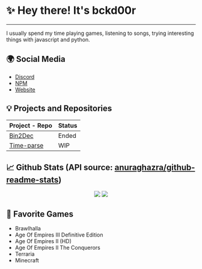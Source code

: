 # ✨ Hey there! It's bckd00r
---
I usually spend my time playing games, listening to songs, trying interesting things with javascript and python.
## 🌍 Social Media
- [Discord](https://discordapp.com/users/502354495242633236)
- [NPM](https://www.npmjs.com/~bckd00r)
- [Website](https://bckd00r.tk)

## 💡 Projects and Repositories
| Project - Repo | Status|
| ----------- | ----------- |
| [Bin2Dec](https://github.com/bckd00r/Bin2Dec) | Ended |
| [Time-parse](https://www.npmjs.com/package/@bckd00r/time-parse) | WIP |

## 📈 Github Stats (API source: [anuraghazra/github-readme-stats](https://github.com/anuraghazra/github-readme-stats))
<p align="center">
  <img src="https://github-readme-stats.vercel.app/api?username=bckd00r&show_icons=true&count_private=true&include_all_commits=true&hide_border=true"/>
  <img src="https://github-readme-stats.vercel.app/api/top-langs/?username=bckd00r&layout=compact&count_private=true&include_all_commits=true&hide_border=true&langs_count=10"/>
</p>

## 🦄 Favorite Games
- Brawlhalla
- Age Of Empires III Definitive Edition
- Age Of Empires II (HD)
- Age Of Empires II The Conquerors
- Terraria
- Minecraft

<!--
**bckd00r/bckd00r** is a ✨ _special_ ✨ repository because its `README.md` (this file) appears on your GitHub profile.

Here are some ideas to get you started:

- 🔭 Uh? Heey i'm here!
-->
